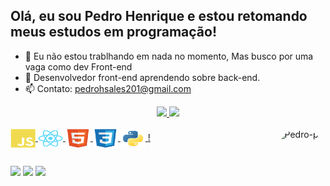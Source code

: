 ## Olá, eu sou Pedro Henrique e estou retomando meus estudos em programação!


- 🔭 Eu não estou trablhando em nada no momento, Mas busco por uma vaga como dev Front-end
- 🌱 Desenvolvedor front-end aprendendo sobre back-end.
- 📫 Contato: pedrohsales201@gmail.com

<div align="center">
  <a href="https://github.com/PedroHSales">
  <img height="180em" src="https://github-readme-stats.vercel.app/api?username=PedroHSales&show_icons=true&theme=tokyonight&include_all_commits=true&count_private=true"/>
  <img height="180em" src="https://github-readme-stats.vercel.app/api/top-langs/?username=PedroHSales&layout=compact&langs_count=7&theme=tokyonight"/>
</div>
<div style="display: inline_block"><br>
  <img align="center" alt="Pedro-Js" height="30" width="40" src="https://raw.githubusercontent.com/devicons/devicon/master/icons/javascript/javascript-plain.svg">
  <img align="center" alt="Pedro-React" height="30" width="40" src="https://raw.githubusercontent.com/devicons/devicon/master/icons/react/react-original.svg">
  <img align="center" alt="Pedro-HTML" height="30" width="40" src="https://raw.githubusercontent.com/devicons/devicon/master/icons/html5/html5-original.svg">
  <img align="center" alt="Pedro-CSS" height="30" width="40" src="https://raw.githubusercontent.com/devicons/devicon/master/icons/css3/css3-original.svg">
  <img align="center" alt="Pedro-Python" height="30" width="40" src="https://raw.githubusercontent.com/devicons/devicon/master/icons/python/python-original.svg">
  <img align="right" alt="Pedro-pic" height="150" style="border-radius:50px;" src="https://user-images.githubusercontent.com/103755714/165407126-4fdc1ea8-8628-40fd-a58e-39525307e3d1.JPG"
>!
</div>
  
  ##
 
<div> 
  <a href="https://www.instagram.com/pedrohsales_s/" target="_blank"><img src="https://img.shields.io/badge/-Instagram-%23E4405F?style=for-the-badge&logo=instagram&logoColor=white" target="_blank"></a>
  <a href = "mailto:pedro.silva1107@outlook.com"><img src="https://img.shields.io/badge/-Gmail-%23333?style=for-the-badge&logo=gmail&logoColor=white" target="_blank"></a>
  <a href="" target="_blank"><img src="https://img.shields.io/badge/-LinkedIn-%230077B5?style=for-the-badge&logo=linkedin&logoColor=white" target="_blank"></a> 
 
 <!-- site dos badges https://dev.to/envoy_/150-badges-for-github-pnk --> 

